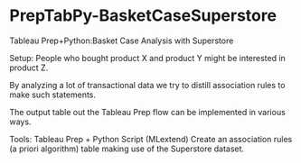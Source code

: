 # PrepTabPy-BasketCaseSuperstore

Tableau Prep+Python:Basket Case Analysis with Superstore

Setup:  People who bought product X and product Y might be interested in product Z.  

By analyzing a lot of transactional data we try to distill association rules to make such statements.  

The output table out the Tableau Prep flow can be implemented in various ways.  

Tools:  Tableau Prep + Python Script (MLextend) Create an association rules (a priori algorithm) table making use of the Superstore dataset.
